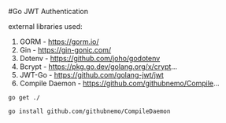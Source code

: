 
#Go JWT Authentication

external libraries used:
   1. GORM - https://gorm.io/
   2. Gin - https://gin-gonic.com/
   3. Dotenv - https://github.com/joho/godotenv
   4. Bcrypt - https://pkg.go.dev/golang.org/x/crypt...
   5. JWT-Go - https://github.com/golang-jwt/jwt
   6. Compile Daemon - https://github.com/githubnemo/Compile...

```
go get ./
```
```
go install github.com/githubnemo/CompileDaemon
```
